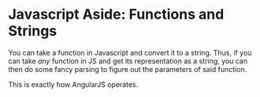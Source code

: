 # Javascript Aside: Functions and Strings

You can take a function in Javascript and convert it to a string. Thus, if you can take *any* function in JS and get its representation as a string, you can then do some fancy parsing to figure out the parameters of said function.

This is exactly how AngularJS operates.
